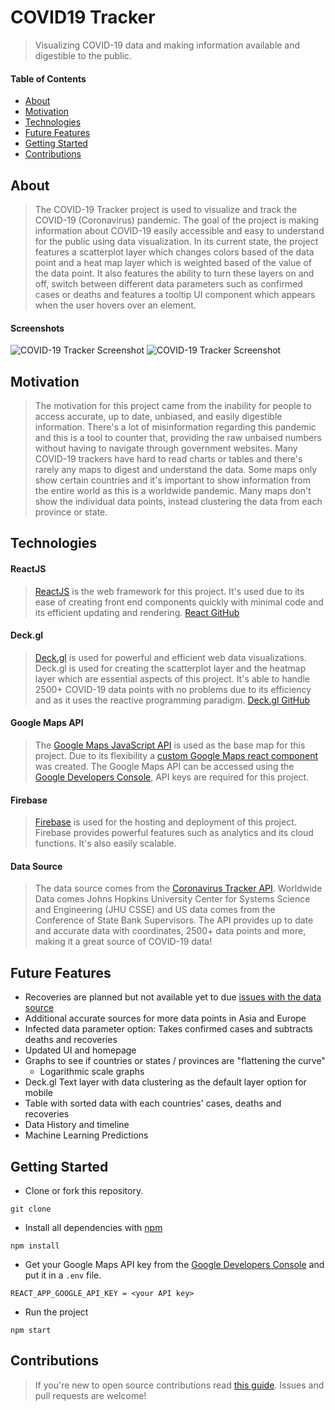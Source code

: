 # COVID19 Tracker
> Visualizing COVID-19 data and making information available and digestible to the public.

#### Table of Contents
 * [About](#About)
 * [Motivation](#Motivation)
 * [Technologies](#Technologies)
 * [Future Features](#Future-Features)
 * [Getting Started](#Getting-Started)
 * [Contributions](#Contributions)

## About
> The COVID-19 Tracker project is used to visualize and track the COVID-19 (Coronavirus) pandemic. The goal of the project is making information about COVID-19 easily accessible and easy to understand for the public using data visualization. In its current state, the project features a scatterplot layer which changes colors based of the data point and a heat map layer which is weighted based of the value of the data point. It also features the ability to turn these layers on and off, switch between different data parameters such as confirmed cases or deaths and features a tooltip UI component which appears when the user hovers over an element.

#### Screenshots
![COVID-19 Tracker Screenshot](../readme-assets/pictures/COVID-19-Tracker.png)
![COVID-19 Tracker Screenshot](../readme-assets/pictures/COVID-19-Tracker-2.png)

## Motivation 
> The motivation for this project came from the inability for people to access accurate, up to date, unbiased, and easily digestible information. There's a lot of misinformation regarding this pandemic and this is a tool to counter that, providing the raw unbaised numbers without having to navigate through government websites. Many COVID-19 trackers have hard to read charts or tables and there's rarely any maps to digest and understand the data. Some maps only show certain countries and it's important to show information from the entire world as this is a worldwide pandemic. Many maps don't show the individual data points, instead clustering the data from each province or state. 

## Technologies
#### ReactJS
> [ReactJS](https://reactjs.org/) is the web framework for this project. It's used due to its ease of creating front end components quickly with minimal code and its efficient updating and rendering.
[React GitHub](https://github.com/facebook/react)

#### Deck.gl
> [Deck.gl](https://deck.gl/) is used for powerful and efficient web data visualizations. Deck.gl is used for creating the scatterplot layer and the heatmap layer which are essential aspects of this project. It's able to handle 2500+ COVID-19 data points with no problems due to its efficiency and as it uses the reactive programming paradigm.
[Deck.gl GitHub](https://github.com/uber/deck.gl)

#### Google Maps API
> The [Google Maps JavaScript API](https://developers.google.com/maps/documentation/javascript/tutorial) is used as the base map for this project. Due to its flexibility a [custom Google Maps react component](../master/src/components/Map.js) was created. The Google Maps API can be accessed using the [Google Developers Console](https://console.developers.google.com/), API keys are required for this project.

#### Firebase
> [Firebase](https://firebase.google.com/) is used for the hosting and deployment of this project. Firebase provides powerful features such as analytics and its cloud functions. It's also easily scalable.

#### Data Source
> The data source comes from the [Coronavirus Tracker API](https://github.com/ExpDev07/coronavirus-tracker-api). Worldwide Data comes Johns Hopkins University Center for Systems Science and Engineering (JHU CSSE) and US data comes from the Conference of State Bank Supervisors. The API provides up to date and accurate data with coordinates, 2500+ data points and more, making it a great source of COVID-19 data!

## Future Features
  * Recoveries are planned but not available yet to due [issues with the data source](https://github.com/ExpDev07/coronavirus-tracker-api/issues/161)
  * Additional accurate sources for more data points in Asia and Europe
  * Infected data parameter option: Takes confirmed cases and subtracts deaths and recoveries
  * Updated UI and homepage
  * Graphs to see if countries or states / provinces are "flattening the curve" 
    * Logarithmic scale graphs
  * Deck.gl Text layer with data clustering as the default layer option for mobile
  * Table with sorted data with each countries' cases, deaths and recoveries
  * Data History and timeline
  * Machine Learning Predictions


## Getting Started
* Clone or fork this repository.
```
git clone
```

* Install all dependencies with [npm](https://nodejs.org/)
```
npm install
```

* Get your Google Maps API key from the [Google Developers Console](https://console.developers.google.com/) and put it in a `.env` file.
```
REACT_APP_GOOGLE_API_KEY = <your API key>
```

* Run the project
```
npm start
```

## Contributions
> If you're new to open source contributions read [this guide](https://opensource.guide/how-to-contribute/). Issues and pull requests are welcome!
